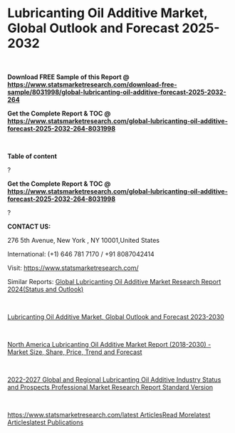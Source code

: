 <h1>Lubricanting Oil Additive Market, Global Outlook and Forecast 2025-2032</h1><br/><p><strong>Download FREE Sample of this Report @ <a href="https://www.statsmarketresearch.com/download-free-sample/8031998/global-lubricanting-oil-additive-forecast-2025-2032-264">https://www.statsmarketresearch.com/download-free-sample/8031998/global-lubricanting-oil-additive-forecast-2025-2032-264</a></strong></p>
 
 
 
 <div><b>Get the Complete Report & TOC @ <a href="https://www.statsmarketresearch.com/global-lubricanting-oil-additive-forecast-2025-2032-264-8031998">https://www.statsmarketresearch.com/global-lubricanting-oil-additive-forecast-2025-2032-264-8031998</a></b></div>
 
 
 
 <p><br />
 
 <b>Table of content</b></p>
 
 
 
 <p>? </p>
 
 
 
 <div><b>Get the Complete Report & TOC @ <a href="https://www.statsmarketresearch.com/global-lubricanting-oil-additive-forecast-2025-2032-264-8031998">https://www.statsmarketresearch.com/global-lubricanting-oil-additive-forecast-2025-2032-264-8031998</a></b></div>
 
 
 
 <p>? </p>
 
 
 
 <p><b>CONTACT US:</b><br />
 
 276 5th Avenue, New York , NY 10001,United States<br />
 
 International: (+1) 646 781 7170 / +91 8087042414<br />
 
 Visit: <a href="https://www.statsmarketresearch.com/">https://www.statsmarketresearch.com/</a><br />
 
 Similar Reports: <a href="https://www.statsmarketresearch.com/global-lubricanting-oil-additive-forecast-2025-2032-264-8031998">Global Lubricanting Oil Additive Market Research Report 2024(Status and Outlook)</a><br />
 
 <br />
 
 <a href="https://www.statsmarketresearch.com/global-lubricanting-oil-additive-forecast-2025-2032-264-8031998">Lubricanting Oil Additive Market, Global Outlook and Forecast 2023-2030</a><br />
 
 <br />
 
 <a href="https://www.statsmarketresearch.com/global-lubricanting-oil-additive-forecast-2025-2032-264-8031998">North America Lubricanting Oil Additive Market Report (2018-2030) - Market Size, Share, Price, Trend and Forecast</a><br />
 
 <br />
 
 <a href="https://www.statsmarketresearch.com/global-lubricanting-oil-additive-forecast-2025-2032-264-8031998">2022-2027 Global and Regional Lubricanting Oil Additive Industry Status and Prospects Professional Market Research Report Standard Version</a><br />
 
 <br />
 
 <a href="https://gyeongbokgung.com">https://www.statsmarketresearch.com/</a><a href="https://hallyeomaritime.com">latest Articles</a><a href="https://jingwansa.com">Read More</a><a href="https://nguoiviet.jp/">latest Articles</a><a href="https://www.intelmarketresearch.com/">latest Publications</a></p>
